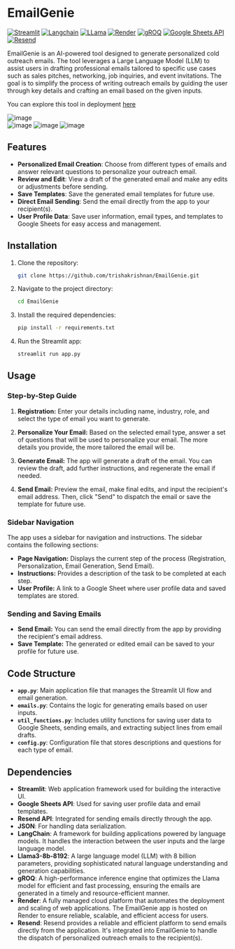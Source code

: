 # EmailGenie
[![Streamlit](https://img.shields.io/badge/-Streamlit-FF4B4B?logo=Streamlit&logoColor=white)](https://streamlit.io/)
[![Langchain](https://img.shields.io/badge/-Langchain-gray)](https://langchain.com/)
[![LLama](https://img.shields.io/badge/-LLama-7932a8?logo=LLama&logoColor=white)](https://llama.ai/)
[![Render](https://img.shields.io/badge/-Render-46E3B7?logo=Render&logoColor=white)](https://render.com/)
[![gROQ](https://img.shields.io/badge/-gROQ-black)](https://groq.com/)
[![Google Sheets API](https://img.shields.io/badge/-Google_Sheets_API-34A853?logo=Google-Sheets&logoColor=white)](https://developers.google.com/sheets/api)
[![Resend](https://img.shields.io/badge/-Resend-FF6F00?logo=mail.ru&logoColor=white)](https://resend.com/)



EmailGenie is an AI-powered tool designed to generate personalized cold outreach emails. The tool leverages a Large Language Model (LLM) to assist users in drafting professional emails tailored to specific use cases such as sales pitches, networking, job inquiries, and event invitations. The goal is to simplify the process of writing outreach emails by guiding the user through key details and crafting an email based on the given inputs.

You can explore this tool in deployment [here](https://emailgenie-4smc.onrender.com/)


![image](https://github.com/user-attachments/assets/96109bb9-a17c-423f-af54-1435f2cb9e66)  
![image](https://github.com/user-attachments/assets/3dc7a16e-9e99-461e-ba5e-54a05221533b)
![image](https://github.com/user-attachments/assets/0db2fb34-c265-4d80-99ae-81be987e1066)
![image](https://github.com/user-attachments/assets/94955826-982c-4d1e-ac28-f0216182c76c)



## Features
- **Personalized Email Creation**: Choose from different types of emails and answer relevant questions to personalize your outreach email.
- **Review and Edit**: View a draft of the generated email and make any edits or adjustments before sending.
- **Save Templates**: Save the generated email templates for future use.
- **Direct Email Sending**: Send the email directly from the app to your recipient(s).
- **User Profile Data**: Save user information, email types, and templates to Google Sheets for easy access and management.


## Installation

1. Clone the repository:
   ```bash
   git clone https://github.com/trishakrishnan/EmailGenie.git
   ```

2. Navigate to the project directory:
   ```bash
   cd EmailGenie
   ```

3. Install the required dependencies:
   ```bash
   pip install -r requirements.txt
   ```
4. Run the Streamlit app:
   ```bash
   streamlit run app.py
   ```

## Usage

### Step-by-Step Guide
1. **Registration:** Enter your details including name, industry, role, and select the type of email you want to generate.

2. **Personalize Your Email:** Based on the selected email type, answer a set of questions that will be used to personalize your email. The more details you provide, the more tailored the email will be.

3. **Generate Email:** The app will generate a draft of the email. You can review the draft, add further instructions, and regenerate the email if needed.

4. **Send Email:** Preview the email, make final edits, and input the recipient's email address. Then, click "Send" to dispatch the email or save the template for future use.

### Sidebar Navigation

The app uses a sidebar for navigation and instructions. The sidebar contains the following sections:

- **Page Navigation:** Displays the current step of the process (Registration, Personalization, Email Generation, Send Email).
- **Instructions:** Provides a description of the task to be completed at each step.
- **User Profile:** A link to a Google Sheet where user profile data and saved templates are stored.

### Sending and Saving Emails
- **Send Email:** You can send the email directly from the app by providing the recipient's email address.
- **Save Template:** The generated or edited email can be saved to your profile for future use.

## Code Structure

- **`app.py`**: Main application file that manages the Streamlit UI flow and email generation.
- **`emails.py`**: Contains the logic for generating emails based on user inputs.
- **`util_functions.py`**: Includes utility functions for saving user data to Google Sheets, sending emails, and extracting subject lines from email drafts.
- **`config.py`**: Configuration file that stores descriptions and questions for each type of email.
  
## Dependencies

- **Streamlit**: Web application framework used for building the interactive UI.
- **Google Sheets API**: Used for saving user profile data and email templates.
- **Resend API**: Integrated for sending emails directly through the app.
- **JSON**: For handling data serialization.
- **LangChain**: A framework for building applications powered by language models. It handles the interaction between the user inputs and the large language model.
- **Llama3-8b-8192**: A large language model (LLM) with 8 billion parameters, providing sophisticated natural language understanding and generation capabilities.
- **gROQ**: A high-performance inference engine that optimizes the Llama model for efficient and fast processing, ensuring the emails are generated in a timely and resource-efficient manner.
- **Render**: A fully managed cloud platform that automates the deployment and scaling of web applications. The EmailGenie app is hosted on Render to ensure reliable, scalable, and efficient access for users.
- **Resend**: Resend provides a reliable and efficient platform to send emails directly from the application. It's integrated into EmailGenie to handle the dispatch of personalized outreach emails to the recipient(s).









